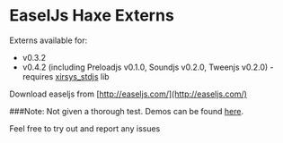 EaselJs Haxe Externs
==========

Externs available for:

* v0.3.2
* v0.4.2 (including Preloadjs v0.1.0, Soundjs v0.2.0, Tweenjs v0.2.0) - requires [xirsys_stdjs](https://github.com/xirsys/stdjs) lib

Download easeljs from [http://easeljs.com/](http://easeljs.com/)

###Note: 
Not given a thorough test.  Demos can be found [here](https://github.com/Fintan/Haxe-Demos/tree/master/demos/src/demos/easel).


Feel free to try out and report any issues